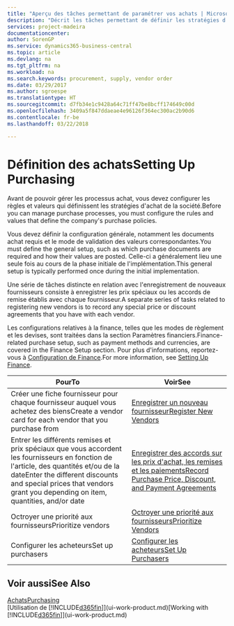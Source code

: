 ```yaml
---
title: "Aperçu des tâches permettant de paramétrer vos achats | Microsoft Docs"
description: "Décrit les tâches permettant de définir les stratégies d'approvisionnement de votre société et de déterminer vos processus d'achat."
services: project-madeira
documentationcenter: 
author: SorenGP
ms.service: dynamics365-business-central
ms.topic: article
ms.devlang: na
ms.tgt_pltfrm: na
ms.workload: na
ms.search.keywords: procurement, supply, vendor order
ms.date: 03/29/2017
ms.author: sgroespe
ms.translationtype: HT
ms.sourcegitcommit: d7fb34e1c9428a64c71ff47be8bcff174649c00d
ms.openlocfilehash: 3409a5f847ddaeae4e96126f364ec300ac2b90d6
ms.contentlocale: fr-be
ms.lasthandoff: 03/22/2018

---
```

# <a name="setting-up-purchasing"></a><span data-ttu-id="31464-103">Définition des achats</span><span class="sxs-lookup"><span data-stu-id="31464-103">Setting Up Purchasing</span></span>
<span data-ttu-id="31464-104">Avant de pouvoir gérer les processus achat, vous devez configurer les règles et valeurs qui définissent les stratégies d'achat de la société.</span><span class="sxs-lookup"><span data-stu-id="31464-104">Before you can manage purchase processes, you must configure the rules and values that define the company's purchase policies.</span></span>

<span data-ttu-id="31464-105">Vous devez définir la configuration générale, notamment les documents achat requis et le mode de validation des valeurs correspondantes.</span><span class="sxs-lookup"><span data-stu-id="31464-105">You must define the general setup, such as which purchase documents are required and how their values are posted.</span></span> <span data-ttu-id="31464-106">Celle-ci a généralement lieu une seule fois au cours de la phase initiale de l'implémentation.</span><span class="sxs-lookup"><span data-stu-id="31464-106">This general setup is typically performed once during the initial implementation.</span></span>

<span data-ttu-id="31464-107">Une série de tâches distincte en relation avec l'enregistrement de nouveaux fournisseurs consiste à enregistrer les prix spéciaux ou les accords de remise établis avec chaque fournisseur.</span><span class="sxs-lookup"><span data-stu-id="31464-107">A separate series of tasks related to registering new vendors is to record any special price or discount agreements that you have with each vendor.</span></span>

<span data-ttu-id="31464-108">Les configurations relatives à la finance, telles que les modes de règlement et les devises, sont traitées dans la section Paramètres financiers.</span><span class="sxs-lookup"><span data-stu-id="31464-108">Finance-related purchase setup, such as payment methods and currencies, are covered in the Finance Setup section.</span></span> <span data-ttu-id="31464-109">Pour plus d'informations, reportez-vous à [Configuration de Finance](finance-setup-finance.md).</span><span class="sxs-lookup"><span data-stu-id="31464-109">For more information, see [Setting Up Finance](finance-setup-finance.md).</span></span>

| <span data-ttu-id="31464-110">Pour</span><span class="sxs-lookup"><span data-stu-id="31464-110">To</span></span> | <span data-ttu-id="31464-111">Voir</span><span class="sxs-lookup"><span data-stu-id="31464-111">See</span></span> |
| --- | --- |
| <span data-ttu-id="31464-112">Créer une fiche fournisseur pour chaque fournisseur auquel vous achetez des biens</span><span class="sxs-lookup"><span data-stu-id="31464-112">Create a vendor card for each vendor that you purchase from</span></span>|[<span data-ttu-id="31464-113">Enregistrer un nouveau fournisseur</span><span class="sxs-lookup"><span data-stu-id="31464-113">Register New Vendors</span></span>](purchasing-how-register-new-vendors.md) |
| <span data-ttu-id="31464-114">Entrer les différents remises et prix spéciaux que vous accordent les fournisseurs en fonction de l'article, des quantités et/ou de la date</span><span class="sxs-lookup"><span data-stu-id="31464-114">Enter the different discounts and special prices that vendors grant you depending on item, quantities, and/or date</span></span> |[<span data-ttu-id="31464-115">Enregistrer des accords sur les prix d'achat, les remises et les paiements</span><span class="sxs-lookup"><span data-stu-id="31464-115">Record Purchase Price, Discount, and Payment Agreements</span></span>](purchasing-how-record-purchase-price-discount-payment-agreements.md) |
| <span data-ttu-id="31464-116">Octroyer une priorité aux fournisseurs</span><span class="sxs-lookup"><span data-stu-id="31464-116">Prioritize vendors</span></span> |[<span data-ttu-id="31464-117">Octroyer une priorité aux fournisseurs</span><span class="sxs-lookup"><span data-stu-id="31464-117">Prioritize Vendors</span></span>](purchasing-how-prioritize-vendors.md) |
| <span data-ttu-id="31464-118">Configurer les acheteurs</span><span class="sxs-lookup"><span data-stu-id="31464-118">Set up purchasers</span></span> |[<span data-ttu-id="31464-119">Configurer les acheteurs</span><span class="sxs-lookup"><span data-stu-id="31464-119">Set Up Purchasers</span></span>](purchasing-how-setup-purchasers.md) |

## <a name="see-also"></a><span data-ttu-id="31464-120">Voir aussi</span><span class="sxs-lookup"><span data-stu-id="31464-120">See Also</span></span>
[<span data-ttu-id="31464-121">Achats</span><span class="sxs-lookup"><span data-stu-id="31464-121">Purchasing</span></span>](purchasing-manage-purchasing.md)  
<span data-ttu-id="31464-122">[Utilisation de [!INCLUDE[d365fin](includes/d365fin_md.md)]](ui-work-product.md)</span><span class="sxs-lookup"><span data-stu-id="31464-122">[Working with [!INCLUDE[d365fin](includes/d365fin_md.md)]](ui-work-product.md)</span></span>

